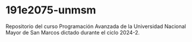 # 191e2075-unmsm
Repositorio del curso Programación Avanzada de la Universidad Nacional Mayor de San Marcos dictado durante el ciclo 2024-2.
